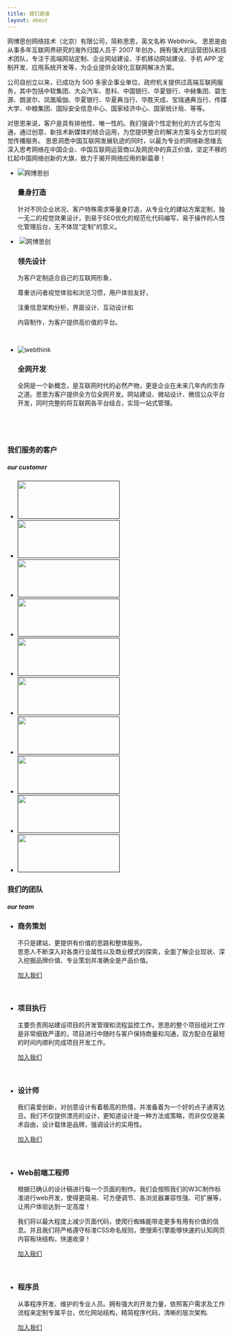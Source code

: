 ```yaml
---
title: 我们是谁
layout: about
---
```


网博思创网络技术（北京）有限公司，简称思恩，英文名称 Webthink。
思恩是由从事多年互联网界研究的海外归国人员于 2007 年创办，拥有强大的运营团队和技术团队，专注于高端网站定制、企业网站建设、手机移动网站建设、手机 APP 定制开发、应用系统开发等，为企业提供全球化互联网解决方案。

公司自创立以来，已成功为 500 多家企事业单位、政府机关提供过高端互联网服务，其中包括中软集团、大众汽车、思科、中国银行、华夏银行、中赫集团、碧生源、朗波尔、凤凰瑜伽、华夏银行、华夏典当行、华胜天成、宝瑞通典当行、传媒大学、中粮集团、国际安全信息中心、国家经济中心、国家统计局、等等。

对思恩来说，客户是具有排他性、唯一性的。我们强调个性定制化的方式与您沟通，通过创意、新技术新媒体的结合运用，为您提供整合的解决方案与全方位的视觉传播服务。
思恩洞悉中国互联网发展轨迹的同时，以最为专业的网络新思维去深入思考网络在中国企业、中国互联网运营商以及网民中的真正价值，坚定不移的扛起中国网络创新的大旗，致力于揭开网络应用的新篇章！
</br>

<ul class="ul-about ul-show">
    <li class="li1">
        <div class="block">
            <img src="/images/c1.png" alt="网博思创">
            <img src="/images/c2.png" alt="">
            <img src="/images/c3.png" alt="">
            <img src="/images/c4.png" alt="">
            <img src="/images/c5.png" alt="">
            <img src="/images/c6.png" alt="">
            <img src="/images/c7.png" alt="">
            <img src="/images/c8.png" alt="">
        </div>
        <h3>量身打造</h3>
        <em></em>
        <!--<p>根据用户的需求、市场状况、企业情况提供专业化的网<br />站策划、设计、技术和营销解决方案。</p>-->
        <p>
            针对不同企业状况、客户特殊需求等量身打造，从专业化的建站方案定制<span>，独一无二的视觉效果设计，到易于SEO优化的规范化代码编写，易于操作的人性化管理后台，无不体现“定制”的意义。</span>
        </p>
    </li>
    <li class="li2">
        <div class="block">
            <img src="/images/t1.png" alt="" data-top-center="background-position:0px 0px;"
                data-bottom-center="background-position:141px 0px;">
            <img src="/images/t2.png" alt="网博思创">
            <img src="/images/t3.png" alt="">
            <img src="/images/t4.png" alt="">
            <img src="/images/t5.png" alt="">
            <img src="/images/t6.png" alt="">
            <img src="/images/t7.png" alt="">
            <img src="/images/t8.png" alt="">
            <img src="/images/t9.png" alt="">
        </div>
        <h3>领先设计</h3>
        <em></em>
        <p>
            <span>为客户定制适合自己的互联网形象，</span>
        </p>
        <p>
            <span>尊重访问者视觉体验和浏览习惯，用户体验友好，</span>
        </p>
        <p>
            注重信息<span>架构分析，界面设计、互动设计和</span>
        </p>
        <p>
            <span>内容制作，为客户提供</span><span>高价值的平台。</span>
        </p>
        <p>
            <span><br />
            </span>
        </p>
    </li>
    <li class="li3">
        <div class="block">
            <img src="/images/b1.png" alt="webthink">
            <img src="/images/b2.png" alt="">
            <img src="/images/b3.png" alt="">
            <img src="/images/b4.png" alt="">
        </div>
        <div class="c"></div>
        <h3>全网开发</h3>
        <em></em>
        <p>
            <span>全网是一个新概念，是互联网时代的必然产物，</span><span>更是企业在未来几年内的生存之道。</span><span>思恩</span><span>为客户提供全方位全网开发。</span><span>网站建设、微站设计、微信</span><span>公众平台开发，同时完整的将互联</span><span>网各平台结合，实现一站式管理。</span>
        </p>
        <br />
    </li>
</ul>
</br>
<div class="c"></div>
<div class="customer fix" id="ourcus">
        <div class="wp">
            <div class="tit-i tit-i-1">
                <h3>我们服务的客户</h3>
                <h5>our <span>customer</span></h5>
            </div>
            <ul class="ul-customer">
                <li><a href=""><b></b><img src="/images/14417772351016.png" alt="" width="234" height="87"></a></li>
                <li><a href=""><b></b><img src="/images/14417772151236.png" alt="" width="234" height="87"></a></li>
                <li><a href=""><b></b><img src="/images/14417777895049.png" alt="" width="234" height="87"></a></li>
                <li><a href=""><b></b><img src="/images/14417773256917.png" alt="" width="234" height="87"></a></li>
                <li><a href=""><b></b><img src="/images/14417770416979.png" alt="" width="234" height="87"></a></li>
                <li><a href=""><b></b><img src="/images/14417770728965.png" alt="" width="234" height="87"></a></li>
                <li><a href=""><b></b><img src="/images/14417770931301.png" alt="" width="234" height="87"></a></li>
                <li><a href=""><b></b><img src="/images/14417685061923.png" alt="" width="234" height="87"></a></li>
                <li><a href=""><b></b><img src="/images/14417778261716.png" alt="" width="234" height="87"></a></li>
                <li><a href=""><b></b><img src="/images/14417773644618.png" alt="" width="234" height="87"></a></li>
            </ul>
        </div>
    </div>
    <div class="team" id="ourteam">
        <div class="wp">
            <div class="tit-i">
                <h3>我们的团队</h3>
                <h5>our <span>team</span></h5>
            </div>
        </div>
        <div class="flexslider">
            <ul class="slides">
                <li>
                    <div class="wp">
                        <div class="txt">
                            <h3 data-animate="fadeInDown" class="animated">商务策划</h3>
                            <p data-animate="fadeInDown" class="animated">
                                <p class="animated fadeInDown">
                                    不只是建站，更提供有价值的思路和整体服务。<br />
                                    思恩人不断深入对各类行业属性以及商业模式的探索，全面了解企业现状、深入挖掘品牌价值、专业策划并准确全是产品价值。
                                </p>
                            </p>
                            <p data-animate="fadeInDown" class="animated"><a href="" class="more">加入我们</a></p>
                        </div>
                        <div class="pic">
                            <img data-animate="fadeInLeft" data-delay="0.5" class="animated" src="/images/o5.png"
                                alt="">
                            <img data-animate="fadeInRight" data-delay="0.9" class="animated" src="/images/o6.png"
                                alt="">
                        </div>
                    </div>
                </li>
                <li>
                    <div class="wp">
                        <div class="txt">
                            <h3 data-animate="fadeInDown" class="animated">项目执行</h3>
                            <p data-animate="fadeInDown" class="animated">
                                <p class="animated fadeInDown">
                                    主要负责网站建设项目的开发管理和流程监控工作。思恩的整个项目组对工作是非常细致严谨的，项目进行中随时与客户保持商量和沟通，双方配合在最短的时间内顺利完成项目开发工作。
                                </p>
                            </p>
                            <p data-animate="fadeInDown" class="animated"><a href="" class="more">加入我们</a></p>
                        </div>
                        <div class="pic">
                            <img data-animate="fadeInLeft" data-delay="0.5" class="animated" src="/images/o7.png"
                                alt="">
                            <img data-animate="fadeInLeft" data-delay="0.8" class="animated" src="/images/o8.png"
                                alt="">
                            <img data-animate="fadeInLeft" data-delay="1.2" class="animated" src="/images/o9.png"
                                alt="">
                            <img data-animate="fadeInRight" data-delay="1.5" class="animated" src="/images/o10.png"
                                alt="">
                            <img data-animate="fadeInDown" data-delay="1.8" class="animated" src="/images/o11.png"
                                alt="">
                        </div>
                    </div>
                </li>
                <li>
                    <div class="wp">
                        <div class="txt">
                            <h3 data-animate="fadeInDown" class="animated">设计师</h3>
                            <p data-animate="fadeInDown" class="animated">
                                <p class="animated fadeInDown">
                                    我们喜爱创新，对创意设计有着极高的热情，并准备着为一个好的点子通宵达旦。我们不仅提供漂亮的设计，更知道设计是一种方法或策略，而非仅仅是美术自由，设计载体是品牌，强调设计的实用性。
                                </p>
                            </p>
                            <p data-animate="fadeInDown" class="animated"><a href="" class="more">加入我们</a></p>
                        </div>
                    </div>
                    <div class="pic">
                        <img data-animate="fadeInRight" data-delay="0.5" class="animated" src="/images/o18.png"
                            alt="">
                        <img data-animate="fadeInRight" data-delay="1.5" class="animated" src="/images/o21.png"
                            alt="">
                        <img data-animate="fadeInLeft" data-delay="0.8" class="animated" src="/images/o19.png"
                            alt="">
                        <img data-animate="fadeInLeft" data-delay="1.2" class="animated" src="/images/o20.png"
                            alt="">
                        <img data-animate="fadeInLeft" data-delay="1.8" class="animated" src="/images/o22.png"
                            alt="">
                    </div>
                </li>
                <li>
                    <div class="wp">
                        <div class="txt">
                            <h3 data-animate="fadeInDown" class="animated">Web前端工程师</h3>
                            <p data-animate="fadeInDown" class="animated">
                                <p class="animated fadeInDown">
                                    根据已确认的设计稿进行每一个页面的制作。我们会按照我们的W3C制作标准进行web开发，使得更简易、可方便调节、各浏览器兼容性强、可扩展等，让用户体验达到一定高度！
                                </p>
                                <p class="animated fadeInDown">
                                    我们将以最大程度上减少页面代码，使爬行蜘蛛能带走更多有用有价值的信息。并且我们将严格遵守标准CSS命名规则，使搜索引擎能够快速的认知网页内容板块结构，快速收录！
                                </p>
                            </p>
                            <p data-animate="fadeInDown" class="animated"><a href="" class="more">加入我们</a></p>
                        </div>
                        <div class="pic">
                            <img data-animate="fadeInLeft" data-delay="0.5" class="animated" src="/images/o12.png"
                                alt="">
                            <img data-animate="fadeInLeft" data-delay="1.2" class="animated" src="/images/o14.png"
                                alt="">
                            <img data-animate="fadeInLeft" data-delay="0.8" class="animated" src="/images/o13.png"
                                alt="">
                            <img data-animate="fadeInLeft" data-delay="1.5" class="animated" src="/images/o15.png"
                                alt="">
                            <img data-animate="fadeInLeft" data-delay="1.8" class="animated" src="/images/o17.png"
                                alt="">
                            <img data-animate="fadeInLeft" data-delay="2.2" class="animated" src="/images/o16.png"
                                alt="">
                        </div>
                    </div>
                </li>
                <li>
                    <div class="wp">
                        <div class="txt">
                            <h3 data-animate="fadeInDown" class="animated">程序员</h3>
                            <p data-animate="fadeInDown" class="animated">
                                <p class="animated fadeInDown">
                                    从事程序开发、维护的专业人员。拥有强大的开发力量，依照客户需求及工作流程来定制专属平台<span>，优化网站结构，精简程序代码，清晰的层次架构.</span>
                                </p>
                            </p>
                            <p data-animate="fadeInDown" class="animated"><a href="" class="more">加入我们</a></p>
                        </div>
                        <div class="pic">
                            <img data-animate="fadeInDown" data-delay="0.5" class="animated" src="/images/o1.png"
                                alt="">
                            <img data-animate="fadeInUp" data-delay="0.8" class="animated" src="/images/o2.png"
                                alt="">
                            <img data-animate="fadeInUp" data-delay="1.2" class="animated" src="/images/o3.png"
                                alt="">
                            <img data-animate="fadeInDown" data-delay="1.5" class="animated" src="/images/o4.png"
                                alt="">
                        </div>
                    </div>
                </li>
            </ul>
            <em></em>
        </div>
    </div>
</div>
